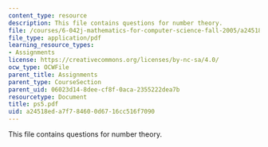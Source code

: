 ```yaml
---
content_type: resource
description: This file contains questions for number theory.
file: /courses/6-042j-mathematics-for-computer-science-fall-2005/a24518eda7f784600d6716cc516f7090_ps5.pdf
file_type: application/pdf
learning_resource_types:
- Assignments
license: https://creativecommons.org/licenses/by-nc-sa/4.0/
ocw_type: OCWFile
parent_title: Assignments
parent_type: CourseSection
parent_uid: 06023d14-8dee-cf8f-0aca-2355222dea7b
resourcetype: Document
title: ps5.pdf
uid: a24518ed-a7f7-8460-0d67-16cc516f7090
---
```

This file contains questions for number theory.